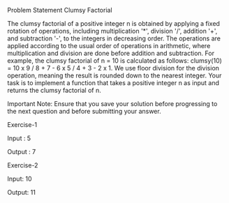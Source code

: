 
Problem Statement
Clumsy Factorial

The clumsy factorial of a positive integer n is obtained by applying a fixed rotation of operations, including multiplication '*', division '/', addition '+', and subtraction '-', to the integers in decreasing order. The operations are applied according to the usual order of operations in arithmetic, where multiplication and division are done before addition and subtraction.
For example, the clumsy factorial of n = 10 is calculated as follows:
clumsy(10) = 10 x 9 / 8 + 7 - 6 x 5 / 4 + 3 - 2 x 1.
We use floor division for the division operation, meaning the result is rounded down to the nearest integer.
Your task is to implement a function that takes a positive integer n as input and returns the clumsy factorial of n.

Important Note:
Ensure that you save your solution before progressing to the next question and  before submitting your answer.

Exercise-1

Input : 
5

Output :
7

Exercise-2

Input:
10

Output:
11


